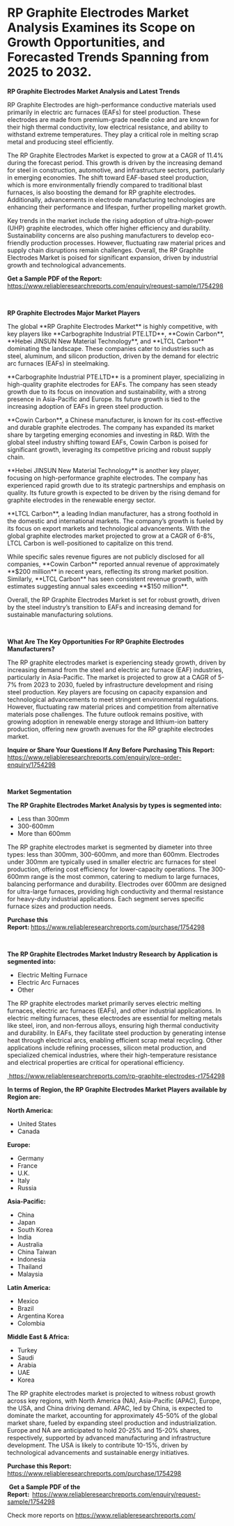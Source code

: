 <p><h1>RP Graphite Electrodes Market Analysis Examines its Scope on Growth Opportunities, and Forecasted Trends Spanning from 2025 to 2032.</h1></p><p><strong>RP Graphite Electrodes Market Analysis and Latest Trends</strong></p>
<p><p>RP Graphite Electrodes are high-performance conductive materials used primarily in electric arc furnaces (EAFs) for steel production. These electrodes are made from premium-grade needle coke and are known for their high thermal conductivity, low electrical resistance, and ability to withstand extreme temperatures. They play a critical role in melting scrap metal and producing steel efficiently.</p><p>The RP Graphite Electrodes Market is expected to grow at a CAGR of 11.4% during the forecast period. This growth is driven by the increasing demand for steel in construction, automotive, and infrastructure sectors, particularly in emerging economies. The shift toward EAF-based steel production, which is more environmentally friendly compared to traditional blast furnaces, is also boosting the demand for RP graphite electrodes. Additionally, advancements in electrode manufacturing technologies are enhancing their performance and lifespan, further propelling market growth.</p><p>Key trends in the market include the rising adoption of ultra-high-power (UHP) graphite electrodes, which offer higher efficiency and durability. Sustainability concerns are also pushing manufacturers to develop eco-friendly production processes. However, fluctuating raw material prices and supply chain disruptions remain challenges. Overall, the RP Graphite Electrodes Market is poised for significant expansion, driven by industrial growth and technological advancements.</p></p>
<p><strong>Get a Sample PDF of the Report:&nbsp;</strong> <a href="https://www.reliableresearchreports.com/enquiry/request-sample/1754298?utm_campaign=2271&utm_medium=2&utm_source=Github&utm_content=ia&utm_term=26012025&utm_id=rp-graphite-electrodes">https://www.reliableresearchreports.com/enquiry/request-sample/1754298</a></p>
<p>&nbsp;</p>
<p><strong>RP Graphite Electrodes Major Market Players</strong></p>
<p><p>The global **RP Graphite Electrodes Market** is highly competitive, with key players like **Carbographite Industrial PTE.LTD**, **Cowin Carbon**, **Hebei JINSUN New Material Technology**, and **LTCL Carbon** dominating the landscape. These companies cater to industries such as steel, aluminum, and silicon production, driven by the demand for electric arc furnaces (EAFs) in steelmaking.</p><p>**Carbographite Industrial PTE.LTD** is a prominent player, specializing in high-quality graphite electrodes for EAFs. The company has seen steady growth due to its focus on innovation and sustainability, with a strong presence in Asia-Pacific and Europe. Its future growth is tied to the increasing adoption of EAFs in green steel production.</p><p>**Cowin Carbon**, a Chinese manufacturer, is known for its cost-effective and durable graphite electrodes. The company has expanded its market share by targeting emerging economies and investing in R&D. With the global steel industry shifting toward EAFs, Cowin Carbon is poised for significant growth, leveraging its competitive pricing and robust supply chain.</p><p>**Hebei JINSUN New Material Technology** is another key player, focusing on high-performance graphite electrodes. The company has experienced rapid growth due to its strategic partnerships and emphasis on quality. Its future growth is expected to be driven by the rising demand for graphite electrodes in the renewable energy sector.</p><p>**LTCL Carbon**, a leading Indian manufacturer, has a strong foothold in the domestic and international markets. The company’s growth is fueled by its focus on export markets and technological advancements. With the global graphite electrodes market projected to grow at a CAGR of 6-8%, LTCL Carbon is well-positioned to capitalize on this trend.</p><p>While specific sales revenue figures are not publicly disclosed for all companies, **Cowin Carbon** reported annual revenue of approximately **$200 million** in recent years, reflecting its strong market position. Similarly, **LTCL Carbon** has seen consistent revenue growth, with estimates suggesting annual sales exceeding **$150 million**.</p><p>Overall, the RP Graphite Electrodes Market is set for robust growth, driven by the steel industry’s transition to EAFs and increasing demand for sustainable manufacturing solutions.</p></p>
<p>&nbsp;</p>
<p><strong>What Are The Key Opportunities For RP Graphite Electrodes Manufacturers?</strong></p>
<p><p>The RP graphite electrodes market is experiencing steady growth, driven by increasing demand from the steel and electric arc furnace (EAF) industries, particularly in Asia-Pacific. The market is projected to grow at a CAGR of 5-7% from 2023 to 2030, fueled by infrastructure development and rising steel production. Key players are focusing on capacity expansion and technological advancements to meet stringent environmental regulations. However, fluctuating raw material prices and competition from alternative materials pose challenges. The future outlook remains positive, with growing adoption in renewable energy storage and lithium-ion battery production, offering new growth avenues for the RP graphite electrodes market.</p></p>
<p><strong>Inquire or Share Your Questions If Any Before Purchasing This Report:</strong> <a href="https://www.reliableresearchreports.com/enquiry/pre-order-enquiry/1754298?utm_campaign=2271&utm_medium=2&utm_source=Github&utm_content=ia&utm_term=26012025&utm_id=rp-graphite-electrodes">https://www.reliableresearchreports.com/enquiry/pre-order-enquiry/1754298</a></p>
<p>&nbsp;</p>
<p><strong>Market Segmentation</strong></p>
<p><strong>The RP Graphite Electrodes Market Analysis by types is segmented into:</strong></p>
<p><ul><li>Less than 300mm</li><li>300-600mm</li><li>More than 600mm</li></ul></p>
<p><p>The RP graphite electrodes market is segmented by diameter into three types: less than 300mm, 300-600mm, and more than 600mm. Electrodes under 300mm are typically used in smaller electric arc furnaces for steel production, offering cost efficiency for lower-capacity operations. The 300-600mm range is the most common, catering to medium to large furnaces, balancing performance and durability. Electrodes over 600mm are designed for ultra-large furnaces, providing high conductivity and thermal resistance for heavy-duty industrial applications. Each segment serves specific furnace sizes and production needs.</p></p>
<p><strong>Purchase this Report:&nbsp;</strong><a href="https://www.reliableresearchreports.com/purchase/1754298?utm_campaign=2271&utm_medium=2&utm_source=Github&utm_content=ia&utm_term=26012025&utm_id=rp-graphite-electrodes">https://www.reliableresearchreports.com/purchase/1754298</a></p>
<p>&nbsp;</p>
<p><strong>The RP Graphite Electrodes Market Industry Research by Application is segmented into:</strong></p>
<p><ul><li>Electric Melting Furnace</li><li>Electric Arc Furnaces</li><li>Other</li></ul></p>
<p><p>The RP graphite electrodes market primarily serves electric melting furnaces, electric arc furnaces (EAFs), and other industrial applications. In electric melting furnaces, these electrodes are essential for melting metals like steel, iron, and non-ferrous alloys, ensuring high thermal conductivity and durability. In EAFs, they facilitate steel production by generating intense heat through electrical arcs, enabling efficient scrap metal recycling. Other applications include refining processes, silicon metal production, and specialized chemical industries, where their high-temperature resistance and electrical properties are critical for operational efficiency.</p></p>
<p><a href="https://www.reliableresearchreports.com/rp-graphite-electrodes-r1754298?utm_campaign=2271&utm_medium=2&utm_source=Github&utm_content=ia&utm_term=26012025&utm_id=rp-graphite-electrodes">&nbsp;https://www.reliableresearchreports.com/rp-graphite-electrodes-r1754298</a></p>
<p><strong>In terms of Region, the RP Graphite Electrodes Market Players available by Region are:</strong></p>
<p>
    <p> <strong> North America: </strong>
        <ul>
            <li>United States</li>
            <li>Canada</li>
        </ul>
        </p> 
    <p> <strong> Europe: </strong>
        <ul>
            <li>Germany</li>
            <li>France</li>
            <li>U.K.</li>
            <li>Italy</li>
            <li>Russia</li>
        </ul>
        </p> 
    <p> <strong> Asia-Pacific: </strong>
        <ul>
            <li>China</li>
            <li>Japan</li>
            <li>South Korea</li>
            <li>India</li>
            <li>Australia</li>
            <li>China Taiwan</li>
            <li>Indonesia</li>
            <li>Thailand</li>
            <li>Malaysia</li>
        </ul>
        </p> 
    <p> <strong> Latin America: </strong>
        <ul>
            <li>Mexico</li>
            <li>Brazil</li>
            <li>Argentina Korea</li>
            <li>Colombia</li>
        </ul>
        </p> 
    <p> <strong> Middle East & Africa: </strong>
        <ul>
            <li>Turkey</li>
            <li>Saudi</li>
            <li>Arabia</li>
            <li>UAE</li>
            <li>Korea</li>
        </ul>
    </p>
    </p>
<p><p>The RP graphite electrodes market is projected to witness robust growth across key regions, with North America (NA), Asia-Pacific (APAC), Europe, the USA, and China driving demand. APAC, led by China, is expected to dominate the market, accounting for approximately 45-50% of the global market share, fueled by expanding steel production and industrialization. Europe and NA are anticipated to hold 20-25% and 15-20% shares, respectively, supported by advanced manufacturing and infrastructure development. The USA is likely to contribute 10-15%, driven by technological advancements and sustainable energy initiatives.</p></p>
<p><strong>Purchase this Report: </strong><a href="https://www.reliableresearchreports.com/purchase/1754298?utm_campaign=2271&utm_medium=2&utm_source=Github&utm_content=ia&utm_term=26012025&utm_id=rp-graphite-electrodes">https://www.reliableresearchreports.com/purchase/1754298</a></p>
<p>&nbsp;<strong>Get a Sample PDF of the Report:&nbsp;&nbsp;</strong><a href="https://www.reliableresearchreports.com/enquiry/request-sample/1754298?utm_campaign=2271&utm_medium=2&utm_source=Github&utm_content=ia&utm_term=26012025&utm_id=rp-graphite-electrodes">https://www.reliableresearchreports.com/enquiry/request-sample/1754298</a></p>
<p><strong></strong></p>
<p>Check more reports on <a href="https://www.reliableresearchreports.com/?utm_campaign=2271&utm_medium=2&utm_source=Github&utm_content=ia&utm_term=26012025&utm_id=rp-graphite-electrodes">https://www.reliableresearchreports.com/</a></p>